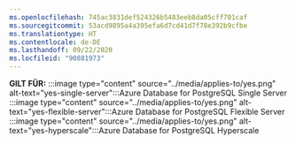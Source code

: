 ```yaml
---
ms.openlocfilehash: 745ac3831def524326b5483eeb8da05cff701caf
ms.sourcegitcommit: 53acd9895a4a395efa6d7cd41d7f78e392b9cfbe
ms.translationtype: HT
ms.contentlocale: de-DE
ms.lasthandoff: 09/22/2020
ms.locfileid: "90881973"
---
```

<Token>**GILT FÜR:** :::image type="content" source="../media/applies-to/yes.png" alt-text="yes-single-server":::Azure Database for PostgreSQL Single Server :::image type="content" source="../media/applies-to/yes.png" alt-text="yes-flexible-server":::Azure Database for PostgreSQL Flexible Server :::image type="content" source="../media/applies-to/yes.png" alt-text="yes-hyperscale":::Azure Database for PostgreSQL Hyperscale</Token>
